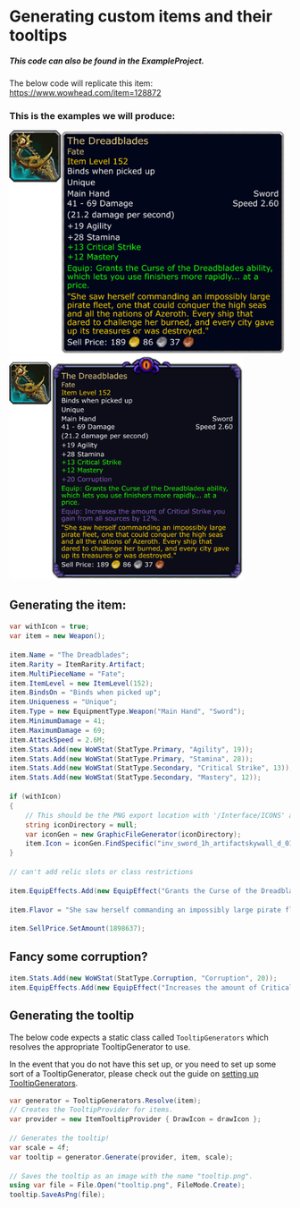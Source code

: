 # Generating custom items and their tooltips

##### *This code can also be found in the ExampleProject.*

The below code will replicate this item: https://www.wowhead.com/item=128872

### This is the examples we will produce:

[<img src="item-tooltips/fate-1.png" height="400">](item-tooltips/fate-1.png)
[<img src="item-tooltips/fate-2.png" height="400">](item-tooltips/fate-2.png)

## Generating the item:
``` c#
var withIcon = true;
var item = new Weapon();

item.Name = "The Dreadblades";
item.Rarity = ItemRarity.Artifact;
item.MultiPieceName = "Fate";
item.ItemLevel = new ItemLevel(152);
item.BindsOn = "Binds when picked up";
item.Uniqueness = "Unique";
item.Type = new EquipmentType.Weapon("Main Hand", "Sword");
item.MinimumDamage = 41;
item.MaximumDamage = 69;
item.AttackSpeed = 2.6M;
item.Stats.Add(new WoWStat(StatType.Primary, "Agility", 19));
item.Stats.Add(new WoWStat(StatType.Primary, "Stamina", 28));
item.Stats.Add(new WoWStat(StatType.Secondary, "Critical Strike", 13));
item.Stats.Add(new WoWStat(StatType.Secondary, "Mastery", 12));

if (withIcon)
{
    // This should be the PNG export location with '/Interface/ICONS' appended to the end.
    string iconDirectory = null;
    var iconGen = new GraphicFileGenerator(iconDirectory);
    item.Icon = iconGen.FindSpecific("inv_sword_1h_artifactskywall_d_01");
}

// can't add relic slots or class restrictions

item.EquipEffects.Add(new EquipEffect("Grants the Curse of the Dreadblades ability, which lets you use finishers more rapidly... at a price."));

item.Flavor = "She saw herself commanding an impossibly large pirate fleet, one that could conquer the high seas and all the nations of Azeroth. Every ship that dared to challenge her burned, and every city gave up its treasures or was destroyed.";

item.SellPrice.SetAmount(1898637);
```

## Fancy some corruption?
``` c#
item.Stats.Add(new WoWStat(StatType.Corruption, "Corruption", 20));
item.EquipEffects.Add(new EquipEffect("Increases the amount of Critical Strike you gain from all sources by 12%.").Corrupt());
```

## Generating the tooltip
The below code expects a static class called `TooltipGenerators` which resolves the appropriate TooltipGenerator to use.

In the event that you do not have this set up, or you need to set up some sort of a TooltipGenerator, please check out the guide on [setting up TooltipGenerators][1].

``` c#
var generator = TooltipGenerators.Resolve(item);
// Creates the TooltipProvider for items.
var provider = new ItemTooltipProvider { DrawIcon = drawIcon };

// Generates the tooltip!
var scale = 4f;
var tooltip = generator.Generate(provider, item, scale);

// Saves the tooltip as an image with the name "tooltip.png".
using var file = File.Open("tooltip.png", FileMode.Create);
tooltip.SaveAsPng(file);
```


[1]:item-tooltip-generators.md